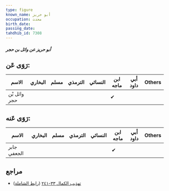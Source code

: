 ```yaml
---
type: figure
known_name: أبو حريز
occupation: محدث
birth_date:
passing_date:
tahdhib_id: 7308
---
```

##### أبو حريز عن وائل بن حجر

## رَوَى عَن:
| الاسم        | البخاري | مسلم | الترمذي | النسائي | ابن ماجه | أبي داود | Others |
| ------------ | ------- | ---- | ------- | ------- | -------- | -------- | ------ |
| وائل بْن حجر |         |      |         |         | ✔        |          |        |
## رَوَى عَنه:
| الاسم       | البخاري | مسلم | الترمذي | النسائي | ابن ماجه | أبي داود | Others |
| ----------- | ------- | ---- | ------- | ------- | -------- | -------- | ------ |
| جابر الجعفي |         |      |         |         | ✔        |          |        |
## مراجع
- [تهذيب الكمال ٣٣-٢٤١](obsidian://open?vault=Tahdhib-al-Kamal&file=Figures/٧٣٠٨-أبو%20حريز%20عن%20وائل%20بن%20حجر) ([رابط الشاملة](https://shamela.ws/book/3722/17912))